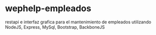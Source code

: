 # wephelp-empleados
restapi e interfaz grafica para el mantenimiento de empleados utilizando NodeJS, Express, MySql, Bootstrap, BackboneJS
